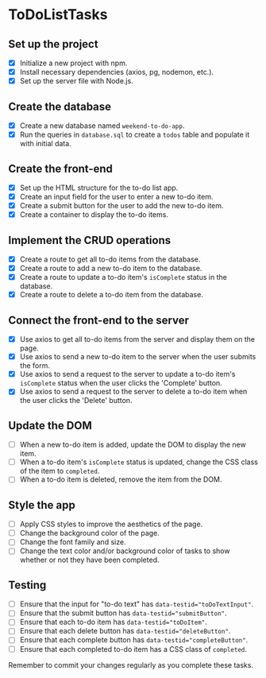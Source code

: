 # ToDoListTasks

## Set up the project
- [x] Initialize a new project with npm.
- [x] Install necessary dependencies (axios, pg, nodemon, etc.).
- [x] Set up the server file with Node.js.

## Create the database
- [x] Create a new database named `weekend-to-do-app`.
- [x] Run the queries in `database.sql` to create a `todos` table and populate it with initial data.

## Create the front-end
- [x] Set up the HTML structure for the to-do list app.
- [x] Create an input field for the user to enter a new to-do item.
- [x] Create a submit button for the user to add the new to-do item.
- [x] Create a container to display the to-do items.

## Implement the CRUD operations
- [x] Create a route to get all to-do items from the database.
- [x] Create a route to add a new to-do item to the database.
- [x] Create a route to update a to-do item's `isComplete` status in the database.
- [x] Create a route to delete a to-do item from the database.

## Connect the front-end to the server
- [x] Use axios to get all to-do items from the server and display them on the page.
- [x] Use axios to send a new to-do item to the server when the user submits the form.
- [x] Use axios to send a request to the server to update a to-do item's `isComplete` status when the user clicks the 'Complete' button.
- [x] Use axios to send a request to the server to delete a to-do item when the user clicks the 'Delete' button.

## Update the DOM
- [ ] When a new to-do item is added, update the DOM to display the new item.
- [ ] When a to-do item's `isComplete` status is updated, change the CSS class of the item to `completed`.
- [ ] When a to-do item is deleted, remove the item from the DOM.

## Style the app
- [ ] Apply CSS styles to improve the aesthetics of the page.
- [ ] Change the background color of the page.
- [ ] Change the font family and size.
- [ ] Change the text color and/or background color of tasks to show whether or not they have been completed.

## Testing
- [ ] Ensure that the input for "to-do text" has `data-testid="toDoTextInput"`.
- [ ] Ensure that the submit button has `data-testid="submitButton"`.
- [ ] Ensure that each to-do item has `data-testid="toDoItem"`.
- [ ] Ensure that each delete button has `data-testid="deleteButton"`.
- [ ] Ensure that each complete button has `data-testid="completeButton"`.
- [ ] Ensure that each completed to-do item has a CSS class of `completed`.

Remember to commit your changes regularly as you complete these tasks.